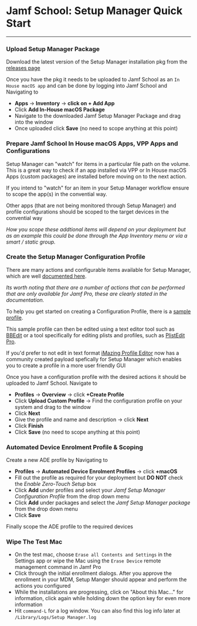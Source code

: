 # Jamf School: Setup Manager Quick Start
---

### Upload Setup Manager Package

Download the latest version of the Setup Manager installation pkg from the [releases page](https://github.com/Jamf-Concepts/Setup-Manager/releases)

Once you have the pkg it needs to be uploaded to Jamf School as an `In House macOS app` and can be done by logging into Jamf School and Navigating to

* **Apps** -> **Inventory** -> **click on + Add App** 
* Click **Add In-House macOS Package** 
* Navigate to the downloaded Jamf Setup Manager Package and drag into the window 
* Once uploaded click **Save** (no need to scope anything at this point)


### Prepare Jamf School In House macOS Apps, VPP Apps and Configurations

Setup Manager can "watch" for items in a particular file path on the volume. This is a great way to check if an app installed via VPP or In House macOS Apps (custom packages) are installed before moving on to the next action. 

If you intend to "watch" for an item in your Setup Manager workflow ensure to scope the app(s) in the convential way. 

Other apps (that are not being monitored through Setup Manager) and profile configurations should be scoped to the target devices in the convential way

*How you scope these addtional items will depend on your deployment but as an example this could be done through the App Inventory menu or via a smart / static group.*

### Create the Setup Manager Configuration Profile

There are many actions and configurable items available for Setup Manager, which are well [documented here](https://github.com/Jamf-Concepts/Setup-Manager/blob/main/ConfigurationProfile.md). 

*Its worth noting that there are a number of actions that can be performed that are only available for Jamf Pro, these are clearly stated in the documentation.*

To help you get started on creating a Configuration Profile, there is a [sample profile](https://github.com/Jamf-Concepts/Setup-Manager/blob/main/Examples/sample-jamfschool.mobileconfig). 

This sample profile can then be edited using a text editor tool such as [BBEdit](https://www.barebones.com/products/bbedit/) or a tool specifically for editing plists and profiles, such as [PlistEdit Pro](https://www.fatcatsoftware.com/plisteditpro/). 

If you'd prefer to not edit in text format [iMazing Profile Editor](https://imazing.com/profile-editor) now has a community created payload spefically for Setup Manager which enables you to create a profile in a more user friendly GUI 

Once you have a configuration profile with the desired actions it should be uploaded to Jamf School. Navigate to

* **Profiles** -> **Overview** -> click **+Create Profile**
* Click **Upload Custom Profile** -> Find the configuration profile on your system and drag to the window
* Click **Next**
* Give the profile and name and description -> click **Next**
* Click **Finish**
* Click **Save** (no need to scope anything at this point)

### Automated Device Enrolment Profile & Scoping

Create a new ADE profile by Navigating to 

* **Profiles** -> **Automated Device Enrolment Profiles** -> click **+macOS**
* Fill out the profile as required for your deployment but **DO NOT** check the *Enable Zero-Touch Setup* box
* Click **Add** under profiles and select your *Jamf Setup Manager Configuration Profile* from the drop down menu
* Click **Add** under packages and select the *Jamf Setup Manager package* from the drop down menu
* Click **Save**

Finally scope the ADE profile to the required devices

### Wipe The Test Mac

* On the test mac, choose `Erase all Contents and Settings` in the Settings app or wipe the Mac using the `Erase Device` remote management command in Jamf Pro
* Click through the initial enrollment dialogs. After you approve the enrollment in your MDM, Setup Manger should appear and perform the actions you configured
* While the installations are progressing, click on "About this Mac…" for information, click again while holding down the option key for even more information
* Hit `command-L` for a log window. You can also find this log info later at `/Library/Logs/Setup Manager.log`


